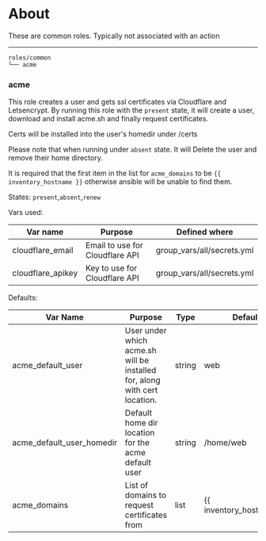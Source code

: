 # About

These are common roles. Typically not associated with an action

---

```
roles/common
└── acme
```

### acme

This role creates a user and gets ssl certificates via Cloudflare and Letsencrypt. By running this role with the `present` state, it will create a user, download and install acme.sh and finally request certificates.

Certs will be installed into the user's homedir under /certs

Please note that when running under `absent` state. It will Delete the user and remove their home directory.

It is required that the first item in the list for `acme_domains` to be `{{ inventory_hostname }}` otherwise ansible will be unable to find them.

States: `present`,`absent`,`renew`

Vars used:

| Var name          | Purpose                         | Defined where              |
| ----------------- | ------------------------------- | -------------------------- |
| cloudflare_email  | Email to use for Cloudflare API | group_vars/all/secrets.yml |
| cloudflare_apikey | Key to use for Cloudflare API   | group_vars/all/secrets.yml |

Defaults:

| Var Name                  | Purpose                                                                   | Type   | Default                  |
| ------------------------- | ------------------------------------------------------------------------- | ------ | ------------------------ |
| acme_default_user         | User under which acme.sh will be installed for, along with cert location. | string | web                      |
| acme_default_user_homedir | Default home dir location for the acme default user                       | string | /home/web                |
| acme_domains              | List of domains to request certificates from                              | list   | {{ inventory_hostname_}} |
